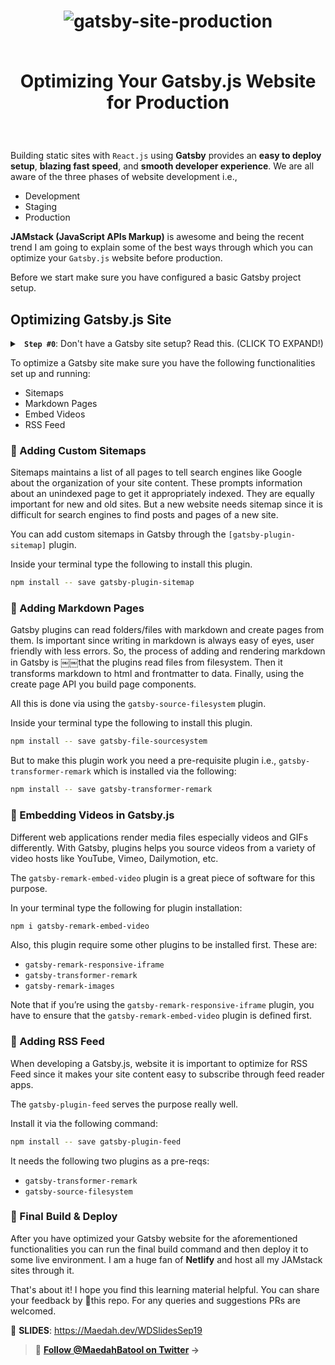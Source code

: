 <h1 align="center">
  <img src="https://on.ahmda.ws/275123/c" alt="gatsby-site-production" />
  
<br>Optimizing Your Gatsby.js Website for Production
</h1>

<br>

Building static sites with `React.js` using **Gatsby** provides an **easy to deploy setup**, **blazing fast speed**, and **smooth developer experience**. We are all aware of the three phases of website development i.e.,

- Development
- Staging
- Production

**JAMstack (JavaScript APIs Markup)** is awesome and being the recent trend I am going to explain some of the best ways through which you can optimize your `Gatsby.js` website before production.

Before we start make sure you have configured a basic Gatsby project setup.

## Optimizing Gatsby.js Site

 <details>
 <summary> <strong><code> Step #0</code></strong>: Don't have a Gatsby site setup? Read this. (CLICK TO EXPAND!) </summary>

In case you are an absolute beginner and this is your first time with Gatsby.js, all you need to do is follow these steps mentioned below. These will help you set up a basic Gatsby project.

- Install the Gatsby CLI by typing the following command in your terminal

```sh
npm install -g gatsby-cli
```

- Next, create a new Gatsby.js site through the following.

```sh
gatsby new site-name
```

- To access your site folder contents type the following.

```sh
cd site-name
```

- Finally, start the development server to begin building your Gatsby.js site.

```sh
gatsby develop
```

</details>

To optimize a Gatsby site make sure you have the following functionalities set up and running:

- Sitemaps
- Markdown Pages
- Embed Videos
- RSS Feed

### 🔘 Adding Custom Sitemaps

Sitemaps maintains a list of all pages to tell search engines like Google about the organization of your site content. These prompts information about an unindexed
page to get it appropriately indexed. They are equally important for new and old sites. But a new website needs sitemap since it is difficult for search engines to find posts and pages of a new site.

You can add custom sitemaps in Gatsby through the `[gatsby-plugin-sitemap]` plugin.

Inside your terminal type the following to install this plugin.

```sh
npm install -- save gatsby-plugin-sitemap
```

### 🔘 Adding Markdown Pages

Gatsby plugins can read folders/files with markdown and create pages from them. Is important since writing in markdown is always easy of eyes, user friendly with less errors. So, the process of adding and rendering markdown in Gatsby is ￼￼that the plugins read files from filesystem. Then it transforms  markdown to html and frontmatter to data. Finally, using the create page API you build page components.

All this is done via using the `gatsby-source-filesystem` plugin.

Inside your terminal type the following to install this plugin.

```sh
npm install -- save gatsby-file-sourcesystem
```

But to make this plugin work you need a pre-requisite plugin i.e., `gatsby-transformer-remark` which is installed via the following:

```sh
npm install -- save gatsby-transformer-remark
```

### 🔘 Embedding Videos in Gatsby.js

Different web applications render media files especially videos and GIFs  differently. With Gatsby, plugins helps you source videos from a variety of video hosts like YouTube, Vimeo, Dailymotion, etc.

The `gatsby-remark-embed-video` plugin is a great piece of software for this purpose.

In your terminal type the following for plugin installation:

```sh
npm i gatsby-remark-embed-video
```

Also, this plugin require some other plugins to be installed first. These are:

- `gatsby-remark-responsive-iframe`
- `gatsby-transformer-remark`
- `gatsby-remark-images`

Note that if you’re using the `gatsby-remark-responsive-iframe` plugin, you have to ensure that the `gatsby-remark-embed-video` plugin is defined first.

### 🔘 Adding RSS Feed

When developing a Gatsby.js, website it is important to optimize for RSS Feed since it makes your site content easy to subscribe through feed reader apps.

The `gatsby-plugin-feed` serves the purpose really well.

Install it via the following command:

```sh
npm install -- save gatsby-plugin-feed
```

It needs the following two plugins as a pre-reqs:

- `gatsby-transformer-remark`
- `gatsby-source-filesystem`

### 🔘 Final Build & Deploy

After you have optimized your Gatsby website for the aforementioned functionalities you can run the final build command and then deploy it to some live environment. I am a huge fan of **Netlify** and host all my JAMstack sites through it.

That's about it! I hope you find this learning material helpful. You can share your feedback by 🌟this repo. For any queries and suggestions PRs are welcomed.

🔘 **SLIDES**: https://Maedah.dev/WDSlidesSep19

> 👋 **[Follow @MaedahBatool on Twitter](https://twitter.com/MaedahBatool/) →**

